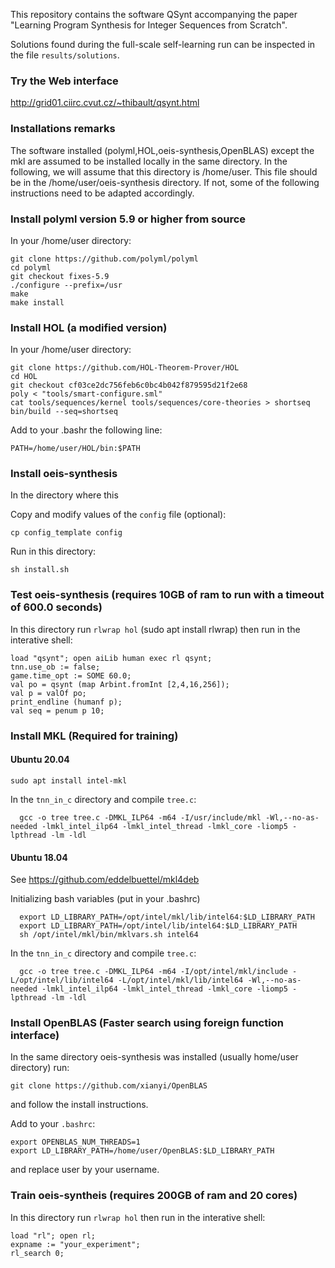 This repository contains the software QSynt accompanying the paper 
"Learning Program Synthesis for Integer Sequences from Scratch". 

Solutions found during the full-scale self-learning run 
can be inspected in the file `results/solutions`.

### Try the Web interface
http://grid01.ciirc.cvut.cz/~thibault/qsynt.html

### Installations remarks
The software installed (polyml,HOL,oeis-synthesis,OpenBLAS) except the mkl
are assumed to be installed locally in the same directory.
In the following, we will assume that this directory is /home/user.
This file should be in the /home/user/oeis-synthesis directory.
If not, some of the following instructions need to be adapted accordingly.

### Install polyml version 5.9 or higher from source
In your /home/user directory:
```
git clone https://github.com/polyml/polyml
cd polyml
git checkout fixes-5.9
./configure --prefix=/usr
make
make install
```

### Install HOL (a modified version)
In your /home/user directory:
```
git clone https://github.com/HOL-Theorem-Prover/HOL
cd HOL
git checkout cf03ce2dc756feb6c0bc4b042f879595d21f2e68
poly < "tools/smart-configure.sml"
cat tools/sequences/kernel tools/sequences/core-theories > shortseq
bin/build --seq=shortseq
```

Add to your .bashr the following line:
```
PATH=/home/user/HOL/bin:$PATH
```

### Install oeis-synthesis
In the directory where this 

Copy and modify values of the `config` file (optional):
```
cp config_template config
```

Run in this directory:
```
sh install.sh
```

### Test oeis-synthesis (requires 10GB of ram to run with a timeout of 600.0 seconds)
In this directory run `rlwrap hol` (sudo apt install rlwrap) 
then run in the interative shell:

```
load "qsynt"; open aiLib human exec rl qsynt;
tnn.use_ob := false;
game.time_opt := SOME 60.0;
val po = qsynt (map Arbint.fromInt [2,4,16,256]);
val p = valOf po;
print_endline (humanf p);
val seq = penum p 10;
```

### Install MKL (Required for training)

#### Ubuntu 20.04
```
sudo apt install intel-mkl
```

In the `tnn_in_c` directory and compile `tree.c`: 
```
  gcc -o tree tree.c -DMKL_ILP64 -m64 -I/usr/include/mkl -Wl,--no-as-needed -lmkl_intel_ilp64 -lmkl_intel_thread -lmkl_core -liomp5 -lpthread -lm -ldl
```

#### Ubuntu 18.04
See https://github.com/eddelbuettel/mkl4deb

Initializing bash variables (put in your .bashrc)
```
  export LD_LIBRARY_PATH=/opt/intel/mkl/lib/intel64:$LD_LIBRARY_PATH
  export LD_LIBRARY_PATH=/opt/intel/lib/intel64:$LD_LIBRARY_PATH
  sh /opt/intel/mkl/bin/mklvars.sh intel64
```

In the `tnn_in_c` directory and compile `tree.c`: 
```
  gcc -o tree tree.c -DMKL_ILP64 -m64 -I/opt/intel/mkl/include -L/opt/intel/lib/intel64 -L/opt/intel/mkl/lib/intel64 -Wl,--no-as-needed -lmkl_intel_ilp64 -lmkl_intel_thread -lmkl_core -liomp5 -lpthread -lm -ldl
```

### Install OpenBLAS (Faster search using foreign function interface)
In the same directory oeis-synthesis was installed (usually 
home/user directory) run:
```
git clone https://github.com/xianyi/OpenBLAS
```
and follow the install instructions.

Add to your `.bashrc`:
```
export OPENBLAS_NUM_THREADS=1
export LD_LIBRARY_PATH=/home/user/OpenBLAS:$LD_LIBRARY_PATH
```
and replace user by your username.


### Train oeis-syntheis (requires 200GB of ram and 20 cores)
In this directory run `rlwrap hol` then run in the interative shell:
```
load "rl"; open rl;
expname := "your_experiment";
rl_search 0;
```







